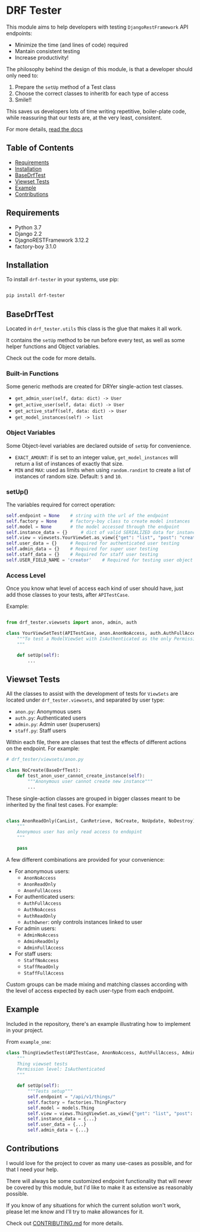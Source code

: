 # DRF Tester

This module aims to help developers with testing `DjangoRestFramework` API endpoints:

- Minimize the time (and lines of code) required
- Mantain consistent testing
- Increase productivity!

The philosophy behind the design of this module, is that a developer should only need to:

1. Prepare the `setUp` method of a Test class
2. Choose the correct classes to inheritb for each type of access
3. Smile!!

This saves us developers lots of time writing repetitive, boiler-plate code, while reassuring that our tests are, at the very least, consistent.

For more details, [read the docs](https://drf-tester.readthedocs.io/en/latest/)

## Table of Contents

- [Requirements](#requirements)
- [Installation](#installation)
- [BaseDrfTest](#basedrftest)
- [Viewset Tests](#viewset-tests)
- [Example](#example)
- [Contributions](#contributions)

## Requirements

- Python 3.7
- Django 2.2
- DjagnoRESTFramework 3.12.2
- factory-boy 3.1.0

## Installation

To install `drf-tester` in your systems, use pip:

```bash

pip install drf-tester

```


## BaseDrfTest

Located in `drf_tester.utils` this class is the glue that makes it all work.

It contains the `setUp` method to be run before every test, as well as some helper functions and Object variables.

Check out the code for more details.

### Built-in Functions

Some generic methods are created for DRYer single-action test classes.

- `get_admin_user(self, data: dict) -> User`
- `get_active_user(self, data: dict) -> User`
- `get_active_staff(self, data: dict) -> User`
- `get_model_instances(self) -> list`

### Object Variables

Some Object-level variables are declared outside of `setUp` for convenience.

- `EXACT_AMOUNT`: if is set to an integer value, `get_model_instances` will return a list of instances of exactly that size.
- `MIN` and `MAX`: used as limits when using `random.randint` to create a list of instances of random size. Default: `5` and `10`.

### setUp()

The variables required for correct operation:

```python
self.endpoint = None    # string with the url of the endpoint
self.factory = None     # factory-boy class to create model instances
self.model = None       # the model accessed through the endpoint
self.instance_data = {}     # dict of valid SERIALIZED data for instance creation
self.view = viewsets.YourViewSet.as_view({"get": "list", "post": "create", "put": "update", "delete": "destroy"})
self.user_data = {}     # Required for authenticated user testing
self.admin_data = {}    # Required for super user testing
self.staff_data = {}    # Required for staff user testing
self.USER_FIELD_NAME = 'creator'    # Required for testing user object access
```

### Access Level

Once you know what level of access each kind of user should have, just add those classes to your tests, after `APITestCase`.

Example:

```python

from drf_tester.viewsets import anon, admin, auth

class YourViewSetTest(APITestCase, anon.AnonNoAccess, auth.AuthFullAccess, admin.AdminFullAccess):
    """To test a ModelViewSet with IsAuthenticated as the only Permission
    """

    def setUp(self):
        ...

```

## Viewset Tests

All the classes to assist with the development of tests for `ViewSets` are located under `drf_tester.viewsets`, and separated by user type:

- `anon.py`: Anonymous users
- `auth.py`: Authenticated users
- `admin.py`: Admin user (superusers)
- `staff.py`: Staff users

Within each file, there are classes that test the effects of different actions on the endpoint. For example:

```python
# drf_tester/viewsets/anon.py

class NoCreate(BaseDrfTest):
    def test_anon_user_cannot_create_instance(self):
        """Anonymous user cannot create new instance"""
        ...

```

These single-action classes are grouped in bigger classes meant to be inherited by the final test cases. For example:

```python

class AnonReadOnly(CanList, CanRetrieve, NoCreate, NoUpdate, NoDestroy):
    """
    Anonymous user has only read access to endopint
    """

    pass

```

A few different combinations are provided for your convenience:

- For anonymous users:
    - `AnonNoAccess`
    - `AnonReadOnly`
    - `AnonFullAccess`
- For authenticated users:
    - `AuthFullAccess`
    - `AuthNoAccess`
    - `AuthReadOnly`
    - `AuthOwner`: only controls instances linked to user
- For admin users:
    - `AdminNoAccess`
    - `AdminReadOnly`
    - `AdminFullAccess`
- For staff users:
    - `StaffNoAccess`
    - `StaffReadOnly`
    - `StaffFullAccess`


Custom groups can be made mixing and matching classes according with the level of access expected by each user-type from each endpoint.



## Example

Included in the repository, there's an example illustrating how to implement in your project.

From `example_one`:

```python
class ThingViewSetTest(APITestCase, AnonNoAccess, AuthFullAccess, AdminFullAccess):
    """
    Thing viewset tests
    Permission level: IsAuthenticated
    """

    def setUp(self):
        """Tests setup"""
        self.endpoint = "/api/v1/things/"
        self.factory = factories.ThingFactory
        self.model = models.Thing
        self.view = views.ThingViewSet.as_view({"get": "list", "post": "create", "put": "update", "delete": "destroy"})
        self.instance_data = {...}
        self.user_data = {...}
        self.admin_data = {...}
```


## Contributions

I would love for the project to cover as many use-cases as possible, and for that I need your help.

There will always be some customized endpoint functionality that will never be covered by this module, but I'd like to make it as extensive as reasonably possible.

If you know of any situations for which the current solution won't work, please let me know and I'll try to make allowances for it.

Check out [CONTRIBUTING.md](contributing.md) for more details.
